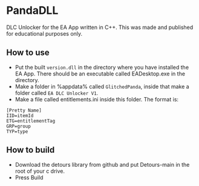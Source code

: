 # PandaDLL
DLC Unlocker for the EA App written in C++. This was made and published for educational purposes only.

## How to use
- Put the built `version.dll` in the directory where you have installed the EA App. There should be an executable called EADesktop.exe in the directory.
- Make a folder in %appdata% called `GlitchedPanda`, inside that make a folder called `EA DLC Unlocker V1`.
- Make a file called entitlements.ini inside this folder. The format is:
```
[Pretty Name]
IID=itemId
ETG=entitlementTag
GRP=group
TYP=type
```

## How to build
- Download the detours library from github and put Detours-main in the root of your c drive.
- Press Build
